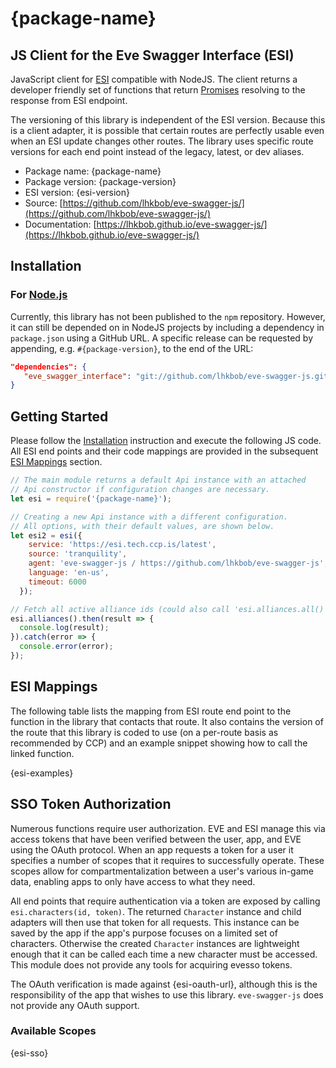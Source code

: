 # {package-name}

## JS Client for the Eve Swagger Interface (ESI)

JavaScript client for
[ESI](https://developers.eveonline.com/blog/article/introducing-the-esi-api)
compatible with NodeJS. The client returns a developer friendly set of
functions that return [Promises](https://bluebirdjs.com) resolving to
the response from ESI endpoint.

The versioning of this library is independent of the ESI version.
Because this is a client adapter, it is possible that certain routes
are perfectly usable even when an ESI update changes other routes.
The library uses specific route versions for each end point instead of
the legacy, latest, or dev aliases.

- Package name: {package-name}
- Package version: {package-version}
- ESI version: {esi-version}
- Source: [https://github.com/lhkbob/eve-swagger-js/](https://github.com/lhkbob/eve-swagger-js/)
- Documentation: [https://lhkbob.github.io/eve-swagger-js/](https://lhkbob.github.io/eve-swagger-js/)


## Installation

### For [Node.js](https://nodejs.org/)

Currently, this library has not been published to the `npm` repository.
However, it can still be depended on in NodeJS projects by including a
dependency in `package.json` using a GitHub URL. A specific release can
be requested by appending, e.g. `#{package-version}`, to the end of the URL:

```json
"dependencies": {
   "eve_swagger_interface": "git://github.com/lhkbob/eve-swagger-js.git#{package-version}",
}
```

## Getting Started

Please follow the [Installation](#installation) instruction and execute
the following JS code. All ESI end points and their code mappings are
provided in the subsequent [ESI Mappings](#esi-mappings) section.

```javascript
// The main module returns a default Api instance with an attached
// Api constructor if configuration changes are necessary.
let esi = require('{package-name}');

// Creating a new Api instance with a different configuration.
// All options, with their default values, are shown below.
let esi2 = esi({
    service: 'https://esi.tech.ccp.is/latest',
    source: 'tranquility',
    agent: 'eve-swagger-js / https://github.com/lhkbob/eve-swagger-js',
    language: 'en-us',
    timeout: 6000
  });

// Fetch all active alliance ids (could also call 'esi.alliances.all()')
esi.alliances().then(result => {
  console.log(result);
}).catch(error => {
  console.error(error);
});
```

## ESI Mappings

The following table lists the mapping from ESI route end point to the
function in the library that contacts that route. It also contains the
version of the route that this library is coded to use (on a per-route
basis as recommended by CCP) and an example snippet showing how to
call the linked function.

{esi-examples}

## SSO Token Authorization

Numerous functions require user authorization. EVE and ESI manage this
via access tokens that have been verified between the user, app, and EVE
using the OAuth protocol. When an app requests a token for a user it
specifies a number of scopes that it requires to successfully operate.
These scopes allow for compartmentalization between a user's various
in-game data, enabling apps to only have access to what they need.

All end points that require authentication via a token are exposed by
calling `esi.characters(id, token)`. The returned `Character` instance
and child adapters will then use that token for all requests. This
instance can be saved by the app if the app's purpose focuses on a
limited set of characters. Otherwise the created `Character` instances
are lightweight enough that it can be called each time a new character
must be accessed. This module does not provide any tools for acquiring
evesso tokens.

The OAuth verification is made against {esi-oauth-url}, although this
is the responsibility of the app that wishes to use this library.
`eve-swagger-js` does not provide any OAuth support.

### Available Scopes

{esi-sso}
